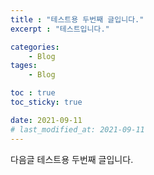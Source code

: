 ```yaml
---
title : "테스트용 두번째 글입니다."
excerpt : "테스트입니다."

categories:
    - Blog
tages:
    - Blog

toc : true
toc_sticky: true

date: 2021-09-11
# last_modified_at: 2021-09-11
---
```

다음글 테스트용 두번째 글입니다.